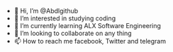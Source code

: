 - 👋 Hi, I’m @Abdlgithub
- 👀 I’m interested in studying coding
- 🌱 I’m currently learning ALX Software Engineering
- 💞️ I’m looking to collaborate on any thing
- 📫 How to reach me facebook, Twitter and telegram

<!---
Abdlgithub/Abdlgithub is a ✨ special ✨ repository because its `README.md` (this file) appears on your GitHub profile.
You can click the Preview link to take a look at your changes.
--->
